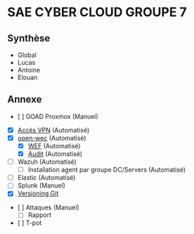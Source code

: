 # SAE CYBER CLOUD GROUPE 7

## Synthèse
- Global
- Lucas
- Antoine
- Elouan

## Annexe
- [ ] GOAD Proxmox (Manuel)
- [x] [Accès VPN](CR/vpn.md) (Automatisé)
- [x] [open-wec](CR/openwec.md) (Automatisé)
	- [x] [WEF](CR/wef.md) (Automatisé)
	- [x] [Audit](CR/audit.md) (Automatisé)
- [ ] Wazuh (Automatisé)
	- [ ] Installation agent par groupe DC/Servers (Automatisé)
- [ ] Elastic (Automatisé)
- [ ] Splunk (Manuel)
- [x] [Versioning Git](CR/git.md)
- [ ] Attaques (Manuel)
	- [ ] Rapport
- [ ] T-pot

